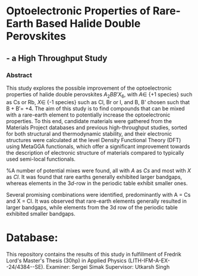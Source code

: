 # Optoelectronic Properties of Rare-Earth Based Halide Double Perovskites
## - a High Throughput Study

### Abstract

This study explores the possible improvement of the optoelectronic properties of halide double perovskites $A_2BB'X_6$, with $A \in$ \{+1 species\} such as Cs or Rb, $X \in$ \{-1 species\} such as Cl, Br or I, and B, B' chosen such that $\mathrm{B + B' =}$ +4. The aim of this study is to find compounds that can be mixed with a rare-earth element to potentially increase the optoelectronic properties. To this end, candidate materials were gathered from the Materials Project databases and previous high-throughput studies, sorted for both structural and thermodynamic stability, and their electronic structures were calculated at the level Density Functional Theory (DFT) using MetaGGA functionals, which offer a significant improvement towards the description of electronic structure of materials compared to typically used semi-local functionals.

%A number of potential mixes were found, all with $A$ as $Cs$ and most with $X$ as $Cl$. It was found that rare earths generally exhibited larger bandgaps, whereas elements in the $3d$-row in the periodic table exhibit smaller ones. 

Several promising combinations were identified, predominantly with A = Cs and X = Cl. It was observed that rare-earth elements generally resulted in larger bandgaps, while elements from the 3d row of the periodic table exhibited smaller bandgaps.

# Database:
This repository contains the results of this study in fulfillment of Fredrik Lord's Master's Thesis (30hp) in Applied Physics (LITH-IFM-A-EX--24/4384--SE).
Examiner: Sergei Simak
Supervisor: Utkarsh Singh
